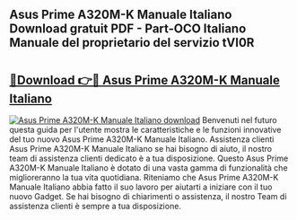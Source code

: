 ## Asus Prime A320M-K Manuale Italiano Download gratuit PDF - Part-OCO Italiano Manuale del proprietario del servizio tVI0R

# <h2><a href="http://dfgezkr.blite.top/?on=Asus+Prime+A320M-K+Manuale+Italiano">🔗Download 👉🔴 Asus Prime A320M-K Manuale Italiano</a></h2>

[![Asus Prime A320M-K Manuale Italiano download](https://i.imgur.com/lujVjoI.png)](http://dfgezkr.blite.top/?on=Asus+Prime+A320M-K+Manuale+Italiano)
Benvenuti nel futuro questa guida per l'utente mostra le caratteristiche e le funzioni innovative del tuo nuovo Asus Prime A320M-K Manuale Italiano. Assistenza clienti Asus Prime A320M-K Manuale Italiano se hai bisogno di aiuto, il nostro team di assistenza clienti dedicato è a tua disposizione. Questo Asus Prime A320M-K Manuale Italiano è dotato di una vasta gamma di funzionalità che miglioreranno la tua vita quotidiana. Riteniamo che Asus Prime A320M-K Manuale Italiano abbia fatto il suo lavoro per aiutarti a iniziare con il tuo nuovo Gadget. Se hai bisogno di chiarimenti o assistenza, il nostro Team di assistenza clienti è sempre a tua disposizione.
